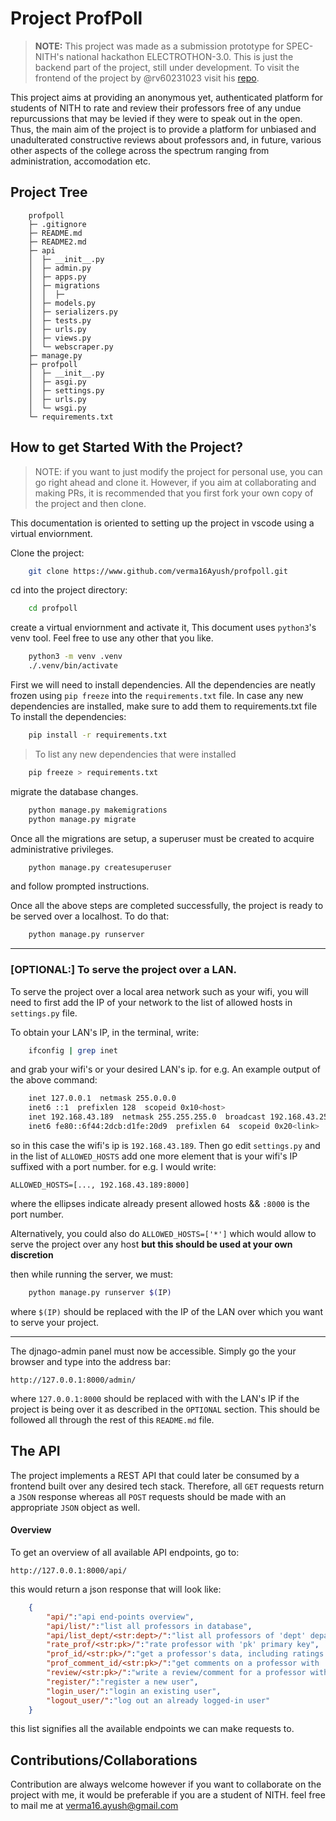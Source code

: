 # Project ProfPoll

> **NOTE:** This project was made as a submission prototype for SPEC-NITH's national hackathon ELECTROTHON-3.0. This is just the backend part of the project, still under development. To visit the frontend of the project by @rv60231023 visit his [repo](https://github.com/rv299792458/profpoll_front).

This project aims at providing an anonymous yet, authenticated platform for students of NITH to rate and review their professors free of any undue repurcussions that may be levied if they were to speak out in the open. Thus, the main aim of the project is to provide a platform for unbiased and unadulterated constructive reviews about professors and, in future, various other aspects of the college across the spectrum ranging from administration, accomodation etc.

## Project Tree

```
    profpoll
    ├─ .gitignore
    ├─ README.md
    ├─ README2.md
    ├─ api
    │  ├─ __init__.py
    │  ├─ admin.py
    │  ├─ apps.py
    │  ├─ migrations
    │  │  ├─
    │  ├─ models.py
    │  ├─ serializers.py
    │  ├─ tests.py
    │  ├─ urls.py
    │  ├─ views.py
    │  └─ webscraper.py
    ├─ manage.py
    ├─ profpoll
    │  ├─ __init__.py
    │  ├─ asgi.py
    │  ├─ settings.py
    │  ├─ urls.py
    │  └─ wsgi.py
    └─ requirements.txt

```

## How to get Started With the Project?
> NOTE: if you want to just modify the project for personal use, you can go right ahead and clone it. However, if you aim at collaborating and making PRs, it is recommended that you first fork your own copy of the project and then clone.

This documentation is oriented to setting up the project in vscode using a virtual enviornment.


Clone the project:
```bash
    git clone https://www.github.com/verma16Ayush/profpoll.git
```

cd into the project directory:
```bash
    cd profpoll
```
create a virtual enviornment and activate it, This document uses `python3`'s venv tool. Feel free to use any other that you like.

```bash
    python3 -m venv .venv
    ./.venv/bin/activate
```
First we will need to install dependencies. All the dependencies are neatly frozen using `pip freeze` into the `requirements.txt` file. In case any new dependencies are installed, make sure to add them to requirements.txt file
To install the dependencies:
```bash
    pip install -r requirements.txt
```

> To list any new dependencies that were installed
```bash
    pip freeze > requirements.txt
```


migrate the database changes.
```bash
    python manage.py makemigrations
    python manage.py migrate
```
Once all the migrations are setup, a superuser must be created to acquire administrative privileges.
```bash
    python manage.py createsuperuser
``` 
and follow prompted instructions.

Once all the above steps are completed successfully, the project is ready to be served over a localhost. To do that:

```bash
    python manage.py runserver
```
---
### [OPTIONAL:] To serve the project over a LAN.

To serve the project over a local area network such as your wifi, you will need to first add the IP of your network to the list of allowed hosts in `settings.py` file.

To obtain your LAN's IP, in the terminal, write:

```bash
    ifconfig | grep inet
```
and grab your wifi's or your desired LAN's ip. for e.g. An example output of the above command:
```bash
    inet 127.0.0.1  netmask 255.0.0.0
    inet6 ::1  prefixlen 128  scopeid 0x10<host>
    inet 192.168.43.189  netmask 255.255.255.0  broadcast 192.168.43.255
    inet6 fe80::6f44:2dcb:d1fe:20d9  prefixlen 64  scopeid 0x20<link>
```
so in this case the wifi's ip is `192.168.43.189`. Then go edit `settings.py` and in the list of `ALLOWED_HOSTS` add one more element that is your wifi's IP suffixed with a port number. for e.g. I would write:
```
ALLOWED_HOSTS=[..., 192.168.43.189:8000]
```
where the ellipses indicate already present allowed hosts && `:8000` is the port number.

Alternatively, you could also do `ALLOWED_HOSTS=['*']` which would allow to serve the project over any host **but this should be used at your own discretion**

then while running the server, we must: 
```bash
    python manage.py runserver $(IP)
```
where `$(IP)` should be replaced with the IP of the LAN over which you want to serve your project.

---
The djnago-admin panel must now be accessible. Simply go the your browser and type into the address bar:
```
http://127.0.0.1:8000/admin/
```
where `127.0.0.1:8000` should be replaced with with the LAN's IP if the project is being over it as described in the `OPTIONAL` section. This should be followed all through the rest of this `README.md` file.

## The API

The project implements a REST API that could later be consumed by a frontend built over any desired tech stack. Therefore, all `GET` requests return a `JSON` response whereas all `POST` requests should be made with an appropriate `JSON` object as well.

#### Overview

To get an overview of all available API endpoints, go to:
```
http://127.0.0.1:8000/api/
```
this would return a json response that will look like:

```json
    {
        "api/":"api end-points overview",
        "api/list/":"list all professors in database",
        "api/list_dept/<str:dept>/":"list all professors of 'dept' department",
        "rate_prof/<str:pk>/":"rate professor with 'pk' primary key",
        "prof_id/<str:pk>/":"get a professor's data, including ratings but not comments with 'pk' primary key",
        "prof_comment_id/<str:pk>/":"get comments on a professor with 'pk' primary key",
        "review/<str:pk>/":"write a review/comment for a professor with 'pk' primary key",
        "register/":"register a new user",
        "login_user/":"login an existing user",
        "logout_user/":"log out an already logged-in user"
    }
```
this list signifies all the available endpoints we can make requests to.

## Contributions/Collaborations

Contribution are always welcome however if you want to collaborate on the project with me, it would be preferable if you are a student of NITH. feel free to mail me at [verma16.ayush@gmail.com](mailto:verma16.ayush@gmail.com)
